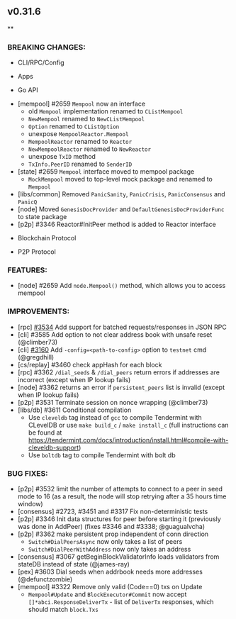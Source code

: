 ## v0.31.6

**

### BREAKING CHANGES:

* CLI/RPC/Config

* Apps

* Go API
- [mempool] \#2659 `Mempool` now an interface
  * old `Mempool` implementation renamed to `CListMempool`
  * `NewMempool` renamed to `NewCListMempool`
  * `Option` renamed to `CListOption`
  * unexpose `MempoolReactor.Mempool`
  * `MempoolReactor` renamed to `Reactor`
  * `NewMempoolReactor` renamed to `NewReactor`
  * unexpose `TxID` method
  * `TxInfo.PeerID` renamed to `SenderID`
- [state] \#2659 `Mempool` interface moved to mempool package
  * `MockMempool` moved to top-level mock package and renamed to `Mempool`
- [libs/common] Removed `PanicSanity`, `PanicCrisis`, `PanicConsensus` and `PanicQ`
- [node] Moved `GenesisDocProvider` and `DefaultGenesisDocProviderFunc` to state package
- [p2p] \#3346 Reactor#InitPeer method is added to Reactor interface

* Blockchain Protocol

* P2P Protocol

### FEATURES:
- [node] \#2659 Add `node.Mempool()` method, which allows you to access mempool

### IMPROVEMENTS:
- [rpc] [\#3534](https://github.com/tendermint/tendermint/pull/3534) Add support for batched requests/responses in JSON RPC
- [cli] \#3585 Add option to not clear address book with unsafe reset (@climber73)
- [cli] [\#3160](https://github.com/tendermint/tendermint/issues/3160) Add `-config=<path-to-config>` option to `testnet` cmd (@gregdhill)
- [cs/replay] \#3460 check appHash for each block
- [rpc] \#3362 `/dial_seeds` & `/dial_peers` return errors if addresses are incorrect (except when IP lookup fails)
- [node] \#3362 returns an error if `persistent_peers` list is invalid (except when IP lookup fails)
- [p2p] \#3531 Terminate session on nonce wrapping (@climber73)
- [libs/db] \#3611 Conditional compilation
  * Use `cleveldb` tag instead of `gcc` to compile Tendermint with CLevelDB or
    use `make build_c` / `make install_c` (full instructions can be found at
    https://tendermint.com/docs/introduction/install.html#compile-with-cleveldb-support)
  * Use `boltdb` tag to compile Tendermint with bolt db

### BUG FIXES:
- [p2p] \#3532 limit the number of attempts to connect to a peer in seed mode
  to 16 (as a result, the node will stop retrying after a 35 hours time window)
- [consensus] \#2723, \#3451 and \#3317 Fix non-deterministic tests
- [p2p] \#3346 Init data structures for peer before starting it (previously was
  done in AddPeer) (fixes #3346 and #3338; @guagualvcha)
- [p2p] \#3362 make persistent prop independent of conn direction
  * `Switch#DialPeersAsync` now only takes a list of peers
  * `Switch#DialPeerWithAddress` now only takes an address
- [consensus] \#3067 getBeginBlockValidatorInfo loads validators from stateDB instead of state (@james-ray)
- [pex] \#3603 Dial seeds when addrbook needs more addresses (@defunctzombie)
- [mempool] \#3322 Remove only valid (Code==0) txs on Update
  * `Mempool#Update` and `BlockExecutor#Commit` now accept
    `[]*abci.ResponseDeliverTx` - list of `DeliverTx` responses, which should
    match `block.Txs`
